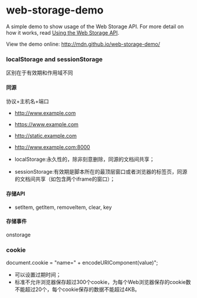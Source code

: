 web-storage-demo
================

A simple demo to show usage of the Web Storage API. For more detail on how it works, read [Using the Web Storage API](https://developer.mozilla.org/en-US/docs/Web/API/Web_Storage_API/Using_the_Web_Storage_API).

View the demo online: http://mdn.github.io/web-storage-demo/

### localStorage and sessionStorage
区别在于有效期和作用域不同
#### 同源
协议+主机名+端口

* http://www.example.com
* https://www.example.com
* http://static.example.com
* http://www.example.com:8000

* localStorage:永久性的，除非刻意删除，同源的文档间共享；
* sessionStorage:有效期是脚本所在的最顶层窗口或者浏览器的标签页，同源的文档间共享（如包含两个iframe的窗口）；
#### 存储API
* setItem, getItem, removeItem, clear, key

#### 存储事件
onstorage

### cookie
document.cookie = "name=" + encodeURIComponent(value)";

* 可以设置过期时间；
* 标准不允许浏览器保存超过300个cookie，为每个Web浏览器保存的cookie数不能超过20个，每个cookie保存的数据不能超过4KB。
